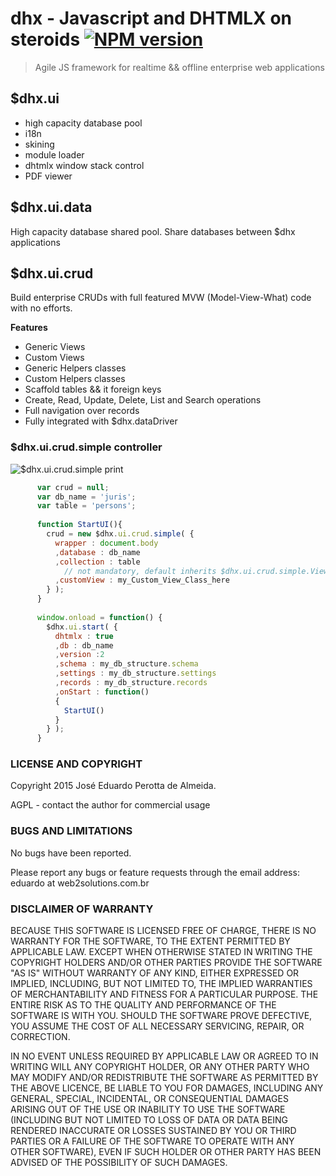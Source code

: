 # dhx - Javascript and DHTMLX on steroids [![NPM version](https://badge.fury.io/js/dhx.png)](http://badge.fury.io/js/dhx) 

> Agile JS framework for realtime && offline enterprise web applications

## $dhx.ui

 - high capacity database pool
 - i18n
 - skining
 - module loader
 - dhtmlx window stack control
 - PDF viewer


## $dhx.ui.data

  High capacity database shared pool. Share databases between $dhx applications


## $dhx.ui.crud

  Build enterprise CRUDs with full featured MVW (Model-View-What) code with no efforts.

**Features**

 - Generic Views
 - Custom Views
 - Generic Helpers classes
 - Custom Helpers classes
 - Scaffold tables && it foreign keys
 - Create, Read, Update, Delete, List and Search operations
 - Full navigation over records
 - Fully integrated with $dhx.dataDriver

### $dhx.ui.crud.simple controller 

![$dhx.ui.crud.simple print](http://cdn.dhtmlx.com.br/dhx/docs/dhx.ui.crud.simple.png)

```javascript
      var crud = null;
      var db_name = 'juris';
      var table = 'persons';
      
      function StartUI(){
        crud = new $dhx.ui.crud.simple( {
          wrapper : document.body
          ,database : db_name
          ,collection : table
            // not mandatory, default inherits $dhx.ui.crud.simple.View
          ,customView : my_Custom_View_Class_here 
        } );  
      }
      
      window.onload = function() {
        $dhx.ui.start( {
          dhtmlx : true
          ,db : db_name
          ,version :2
          ,schema : my_db_structure.schema
          ,settings : my_db_structure.settings
          ,records : my_db_structure.records
          ,onStart : function()
          {
            StartUI()
          } 
        } );
      }
```



### LICENSE AND COPYRIGHT

  Copyright 2015 José Eduardo Perotta de Almeida.

AGPL - contact the author for commercial usage


### BUGS AND LIMITATIONS

No bugs have been reported.

Please report any bugs or feature requests through the email address: eduardo at web2solutions.com.br

### DISCLAIMER OF WARRANTY

BECAUSE THIS SOFTWARE IS LICENSED FREE OF CHARGE, THERE IS NO WARRANTY FOR THE SOFTWARE, TO THE EXTENT PERMITTED BY APPLICABLE LAW. EXCEPT WHEN OTHERWISE STATED IN WRITING THE COPYRIGHT HOLDERS AND/OR OTHER PARTIES PROVIDE THE SOFTWARE "AS IS" WITHOUT WARRANTY OF ANY KIND, EITHER EXPRESSED OR IMPLIED, INCLUDING, BUT NOT LIMITED TO, THE IMPLIED WARRANTIES OF MERCHANTABILITY AND FITNESS FOR A PARTICULAR PURPOSE. THE ENTIRE RISK AS TO THE QUALITY AND PERFORMANCE OF THE SOFTWARE IS WITH YOU. SHOULD THE SOFTWARE PROVE DEFECTIVE, YOU ASSUME THE COST OF ALL NECESSARY SERVICING, REPAIR, OR CORRECTION.

IN NO EVENT UNLESS REQUIRED BY APPLICABLE LAW OR AGREED TO IN WRITING WILL ANY COPYRIGHT HOLDER, OR ANY OTHER PARTY WHO MAY MODIFY AND/OR REDISTRIBUTE THE SOFTWARE AS PERMITTED BY THE ABOVE LICENCE, BE LIABLE TO YOU FOR DAMAGES, INCLUDING ANY GENERAL, SPECIAL, INCIDENTAL, OR CONSEQUENTIAL DAMAGES ARISING OUT OF THE USE OR INABILITY TO USE THE SOFTWARE (INCLUDING BUT NOT LIMITED TO LOSS OF DATA OR DATA BEING RENDERED INACCURATE OR LOSSES SUSTAINED BY YOU OR THIRD PARTIES OR A FAILURE OF THE SOFTWARE TO OPERATE WITH ANY OTHER SOFTWARE), EVEN IF SUCH HOLDER OR OTHER PARTY HAS BEEN ADVISED OF THE POSSIBILITY OF SUCH DAMAGES.
